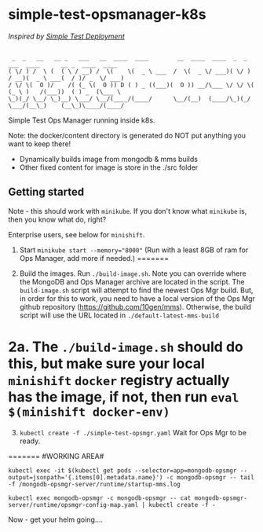 simple-test-opsmanager-k8s
=======
*Inspired by [Simple Test Deployment](https://docs.opsmanager.mongodb.com/current/tutorial/install-simple-test-deployment/)*

```

 _  _   __   __ _   ___   __  ____  ____        __  ____  ____  _  _   ___  ____      __ _  ____  ____ 
( \/ ) /  \ (  ( \ / __) /  \(    \(  _ \ ___  /  \(  _ \/ ___)( \/ ) / __)(  _ \ ___(  / )/ _  \/ ___)
/ \/ \(  O )/    /( (_ \(  O )) D ( ) _ ((___)(  O )) __/\___ \/ \/ \( (_ \ )   /(___))  ( ) _  (\___ \
\_)(_/ \__/ \_)__) \___/ \__/(____/(____/      \__/(__)  (____/\_)(_/ \___/(__\_)    (__\_)\____/(____/
```



Simple Test Ops Manager running inside k8s.

Note: the docker/content directory is generated
do NOT put anything you want to keep there!

- Dynamically builds image from mongodb & mms builds
- Other fixed content for image is store in the ./src folder

Getting started
---------------

Note - this should work with `minikube`.
If you don't know what `minikube` is, then you know what do, right?

Enterprise users, see below for `minishift`. 

1. Start `minikube start --memory="8000"`
(Run with a least 8GB of ram for Ops Manager, add more if needed.)
=======

2. Build the images. Run `./build-image.sh`. Note you can override
where the MongoDB and Ops Manager archive are located in the script.
The `build-image.sh` script will attempt to find the newest Ops Mgr
build. But, in order for this to work, you need to have a local
version of the Ops Mgr github repository (https://github.com/10gen/mms).
Otherwise, the build script will use the URL located in `./default-latest-mms-build`


2a. The `./build-image.sh` should do this, but make sure your local
`minishift` `docker` registry actually has the image, if not, then
run  `eval $(minishift docker-env)`
=======

3. `kubectl create -f ./simple-test-opsmgr.yaml`
Wait for Ops Mgr to be ready.

=======
#WORKING AREA#

```
kubectl exec -it $(kubectl get pods --selector=app=mongodb-opsmgr --output=jsonpath='{.items[0].metadata.name}') -c mongodb-opsmgr -- tail -f /mongodb-opsmgr-server/runtime/startup-mms.log
```

```
kubectl exec mongodb-opsmgr -c mongodb-opsmgr -- cat mongodb-opsmgr-server/runtime/opsmgr-config-map.yaml | kubectl create -f -
```
Now - get your helm going....
